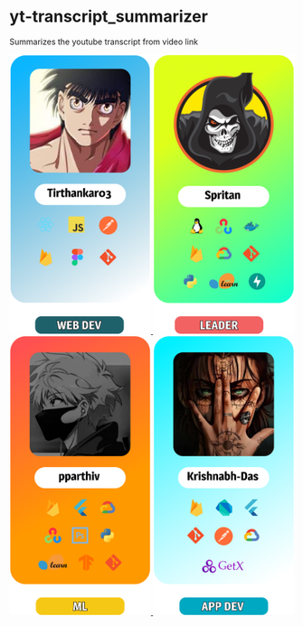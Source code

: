 # yt-transcript_summarizer
Summarizes the youtube transcript from video link


<p align="center">
  <a href="https://github.com/Krishnabh-Das">
  <img src="https://github.com/Krishnabh-Das/yt-transcript_summarizer/blob/e1f045d652a0a872ae95ca5157ef76f57c5eff85/titsthankar.png" width="250" alt="Image 1">
  </a>
  <a href="https://github.com/Krishnabh-Das">
  <img src="https://github.com/Krishnabh-Das/yt-transcript_summarizer/blob/e1f045d652a0a872ae95ca5157ef76f57c5eff85/proyashDa.png" width="250" alt="Image 2">
  </a>
  <a href="https://github.com/Krishnabh-Das">
  <img src="https://github.com/Krishnabh-Das/yt-transcript_summarizer/blob/e1f045d652a0a872ae95ca5157ef76f57c5eff85/pp.png" width="250" alt="Image 3">
  </a>
  <a href="https://github.com/Krishnabh-Das">
  <img src="https://github.com/Krishnabh-Das/yt-transcript_summarizer/blob/e1f045d652a0a872ae95ca5157ef76f57c5eff85/krishnabh.png" width="250" alt="Image 3">
  </a>
</p>



